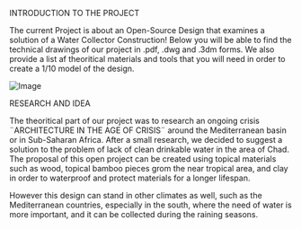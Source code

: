 INTRODUCTION TO THE PROJECT

The current Project is about an Open-Source Design that examines a solution of a Water Collector Construction!
Below you will be able to find the technical drawings of our project in .pdf, .dwg and .3dm forms.
We also provide a list af theoritical materials and tools that you will need in order to create a 1/10 model of the design.

![Image](https://github.com/user-attachments/assets/f98a36e6-c77e-4f96-ba8f-1e316773e641)


RESEARCH AND IDEA

  The theoritical part of our project was to research an ongoing crisis ¨ARCHITECTURE IN THE AGE OF CRISIS¨ around the Mediterranean basin or in Sub-Saharan Africa.
After a small research, we decided to suggest a solution to the problem of lack of clean drinkable water in the area of Chad. 
The proposal of this open project can be created using topical materials such as wood, topical bamboo pieces grom the near tropical area, and clay in order to waterproof and protect materials for a longer lifespan.

  However this design can stand in other climates as well, such as the Mediterranean countries, especially in the south, where the need of water is more important, and it can be collected during the raining seasons.
